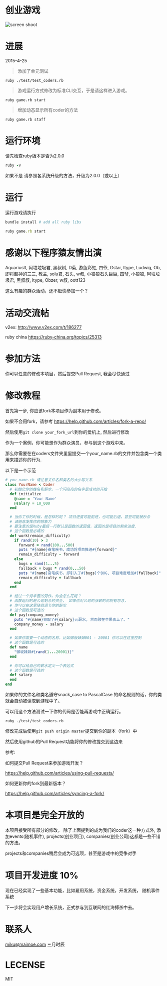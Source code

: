 
# 创业游戏

![screen shoot](http://7xirrg.com1.z0.glb.clouddn.com/demo.gif)

# 进展

2015-4-25

> 添加了单元测试

```
ruby ./test/test_coders.rb
```

> 游戏运行方式修改为标准CLI交互，于是请这样进入游戏。

```
ruby game.rb start
```

> 增加动态显示所有coder的方法

```
ruby game.rb staff
```


# 运行环境

请先检查ruby版本是否为2.0.0

```ruby
ruby -v
````

如果不是 请参照各系统升级的方法，升级为2.0.0（或以上）

# 运行

运行游戏请执行

```ruby
bundle install # add all ruby libs

ruby game.rb start
```

# 感谢以下程序猿友情出演

Aquariuslt, 阿垃垃圾君, 黑叔树, D菊, 游鱼彩虹, 四爷, Gstar, ltype, Ludwig, Ob, 即将超神的三三, 教主, solu君, 石头, w叔, 小狼狼石头巨巨, 四爷, 小狼狼, 阿垃垃圾君, 黑叔叔, ltype, Obzer, w叔, oott123

这么有趣的群众活动，还不赶快参加一个？

# 活动交流帖

v2ex:
http://www.v2ex.com/t/186277

ruby china
https://ruby-china.org/topics/25313

# 参加方法

你可以任意的修改本项目，然后提交Pull Request, 我会尽快通过

# 修改教程

首先第一步, 你应该fork本项目作为副本用于修改。

如果不会用fork，请参考 https://help.github.com/articles/fork-a-repo/

然后使用``` git clone your_fork_url ```到你的爱机上, 然后进行修改

作为一个案例，你可能想作为群众演员，参与到这个游戏中来。

那么你需要在在coders文件夹里里提交一个your_name.rb的文件并包含类一个类用来描述你的行为.

以下是一个示范

```ruby
# you_name.rb 请注意文件名和类名的大小写关系
class YourName < Coder
  # 初始化你的姓名和薪水，一个闪亮亮的名字是成功的开始
  def initialize
    @name = 'Your Name'
    @salary = 10_000
  end

  # 当你工作的时候，是怎样的呢？ 项目进度可能前进，也可能后退，甚至可能被秒杀
  # 请随意发挥你的想象力
  # 要注意的是Ruby最后一行默认是函数的返回值，返回的是项目的剩余进度.
  # 这个函数是必填的
  def work(remain_difficulty)
    if rand(10) > 3
      forward = rand(100...500)
      puts "#{name}奋笔疾书，成功将项目推进#{forward}"
      remain_difficulty - forward
    else
      bugs = rand(1...5)
      fallback = bugs * rand(0...50)
      puts "#{name}奋笔疾书，却引入了#{bugs}个BUG, 项目难度增加#{fallback}"
      remain_difficulty + fallback
    end
  end

  # 经过一个月辛苦的劳作，你会怎么花呢？
  # 函数返回的是公司剩余的资金， 如果你对公司的涨薪的机制有怨念，
  # 你可以在这里随意调节你的薪水
  # 这个函数是可选的
  def pay(company_money)
    puts "#{name}领取了#{salary}元薪水, 然而败在苹果表上了。"
    company_money - salary
  end

  # 如果你需要一个动态的名称，比如御板妹妹001 - 20001 你可以在这里控制
  # 这个函数是可选的
  def name
    "御坂妹妹#{rand(1...20001)}"
  end

  # 你可以给自己的薪水定义一个表达式
  # 这个函数是可选的
  def salary
  end
end
```
如果你的文件名和类名遵守snack_case to PascalCase 的命名规则的话，你的类就会自动被读取到游戏中了。

可以用这个方法测试一下你的代码是否能再游戏中正确运行。
```
ruby ./test/test_coders.rb
```

修改完成后使用```git push origin master```提交到你的副本（fork）中

然后使用github的Pull Request功能将你的修改提交到这边来

参考:

如何提交Pull Request来参加游戏开发？

https://help.github.com/articles/using-pull-requests/

如何更新你的fork到最新版本？

https://help.github.com/articles/syncing-a-fork/

# 本项目是完全开放的

本项目接受所有部分的修改， 除了上面提到的成为我们的coder这一种方式外, 添加events(随机事件), projects(创业项目), companies(创业公司)这都是一些不错的方法。

projects和companies稍后会成为可选项，甚至是游戏中的竞争对手

# 项目开发进度 10%

现在已经实现了一些基本功能，比如雇用系统，资金系统，开发系统， 随机事件系统

下一步将会实现用户增长系统，正式参与到互联网的红海搏杀中去。

# 联系人

miku@maimoe.com 三月时辰

# LECENSE

MIT
